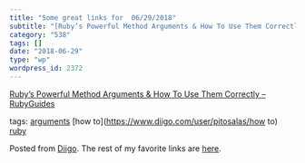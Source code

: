 ```yaml
---
title: "Some great links for  06/29/2018"
subtitle: "[Ruby’s Powerful Method Arguments & How To Use Them Correctly – RubyGuides](http://www.rubyguides.co..."
category: "538"
tags: []
date: "2018-06-29"
type: "wp"
wordpress_id: 2372
---
```

[Ruby’s Powerful Method Arguments & How To Use Them Correctly – RubyGuides](http://www.rubyguides.com/2018/06/rubys-method-arguments/) 

 tags: [arguments](https://www.diigo.com/user/pitosalas/arguments) [how to](https://www.diigo.com/user/pitosalas/how to) [ruby](https://www.diigo.com/user/pitosalas/ruby)

Posted from [Diigo](https://www.diigo.com). The rest of my favorite links are [here](https://www.diigo.com/user/pitosalas).
